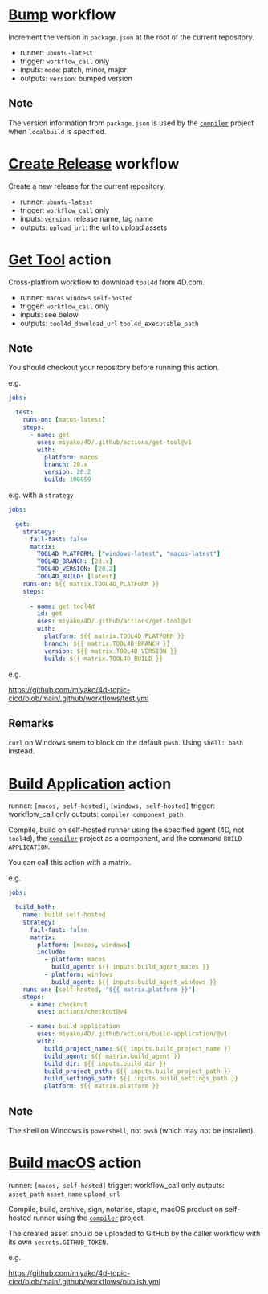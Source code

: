 # [Bump](https://github.com/miyako/4D/blob/v1/.github/workflows/bump.yml) workflow

Increment the version in `package.json` at the root of the current repository.

* runner: `ubuntu-latest`
* trigger: `workflow_call` only
* inputs: `mode`: patch, minor, major
* outputs: `version`: bumped version

## Note

The version information from `package.json` is used by the [`compiler`](https://github.com/miyako/4d-class-compiler) project when `localbuild` is specified.
   
# [Create Release](https://github.com/miyako/4D/blob/v1/.github/workflows/create-release.yml) workflow

Create a new release for the current repository.

* runner: `ubuntu-latest`
* trigger: `workflow_call` only
* inputs: `version`: release name, tag name
* outputs: `upload_url`: the url to upload assets 

# [Get Tool](https://github.com/miyako/4D/blob/v1/.github/actions/get-tool/action.yml) action

Cross-platfrom workflow to download `tool4d` from 4D.com.

* runner: `macos` `windows` `self-hosted`
* trigger: `workflow_call` only
* inputs: see below
* outputs: `tool4d_download_url` `tool4d_executable_path`

## Note

You should checkout your repository before running this action.

e.g.

```yml
jobs:

  test:
    runs-on: [macos-latest]
    steps:
      - name: get
        uses: miyako/4D/.github/actions/get-tool@v1
        with:
          platform: macos
          branch: 20.x
          version: 20.2
          build: 100959
```

e.g. with a `strategy`

```yml
jobs:     

  get:
    strategy:
      fail-fast: false
      matrix:
        TOOL4D_PLATFORM: ["windows-latest", "macos-latest"]
        TOOL4D_BRANCH: [20.x]
        TOOL4D_VERSION: [20.2]
        TOOL4D_BUILD: [latest] 
    runs-on: ${{ matrix.TOOL4D_PLATFORM }}
    steps:
    
      - name: get tool4d
        id: get
        uses: miyako/4D/.github/actions/get-tool@v1
        with:
          platform: ${{ matrix.TOOL4D_PLATFORM }}
          branch: ${{ matrix.TOOL4D_BRANCH }}
          version: ${{ matrix.TOOL4D_VERSION }}
          build: ${{ matrix.TOOL4D_BUILD }}
```

e.g.

https://github.com/miyako/4d-topic-cicd/blob/main/.github/workflows/test.yml

## Remarks

`curl` on Windows seem to block on the default `pwsh`. Using `shell: bash` instead.

# [Build Application]() action

runner: `[macos, self-hosted]`, `[windows, self-hosted]`
trigger: workflow_call only
outputs: `compiler_component_path`

Compile, build on self-hosted runner using the specified agent (4D, not `tool4d`), the [`compiler`](https://github.com/miyako/4d-class-compiler) project as a component, and the command `BUILD APPLICATION`.

You can call this action with a matrix.

e.g.

```yml
jobs:

  build_both:
    name: build self-hosted
    strategy:
      fail-fast: false
      matrix:
        platform: [macos, windows]
        include: 
          - platform: macos
            build_agent: ${{ inputs.build_agent_macos }}
          - platform: windows
            build_agent: ${{ inputs.build_agent_windows }}
    runs-on: [self-hosted, "${{ matrix.platform }}"]
    steps:
      - name: checkout 
        uses: actions/checkout@v4

      - name: build application
        uses: miyako/4D/.github/actions/build-application/@v1
        with:
          build_project_name: ${{ inputs.build_project_name }}
          build_agent: ${{ matrix.build_agent }}
          build_dir: ${{ inputs.build_dir }}
          build_project_path: ${{ inputs.build_project_path }}
          build_settings_path: ${{ inputs.build_settings_path }}
          platform: ${{ matrix.platform }}
```

## Note

The shell on Windows is `powershell`, not `pwsh` (which may not be installed).

# [Build macOS](https://github.com/miyako/4D/blob/v1/.github/actions/build-macos/action.yml) action

runner: `[macos, self-hosted]`
trigger: workflow_call only
outputs: `asset_path` `asset_name` `upload_url`

Compile, build, archive, sign, notarise, staple, macOS product on self-hosted runner using the [`compiler`](https://github.com/miyako/4d-class-compiler) project.

The created asset should be uploaded to GitHub by the caller workflow with its own `secrets.GITHUB_TOKEN`.

e.g.

https://github.com/miyako/4d-topic-cicd/blob/main/.github/workflows/publish.yml
